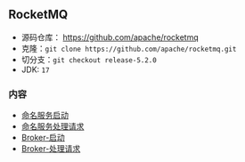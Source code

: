 ## RocketMQ
- 源码仓库： https://github.com/apache/rocketmq
- 克隆：`git clone https://github.com/apache/rocketmq.git`
- 切分支：`git checkout release-5.2.0`
- JDK: `17`

### 内容
- [命名服务启动](命名服务启动.md)
- [命名服务处理请求](命名服务处理请求.md)
- [Broker-启动](Broker-启动.md)
- [Broker-处理请求](Broker-处理请求.md)

